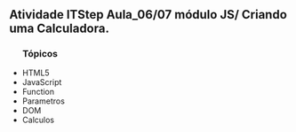 # <h2> Atividade ITStep Aula_06/07 módulo JS/ Criando uma Calculadora.</h2>

<ul><h3>Tópicos</h3>
<li>HTML5</li>
<li>JavaScript</li>
<li>Function</li>
<li>Parametros</li>
<li>DOM</li>
<li>Calculos</li>
</ul>
